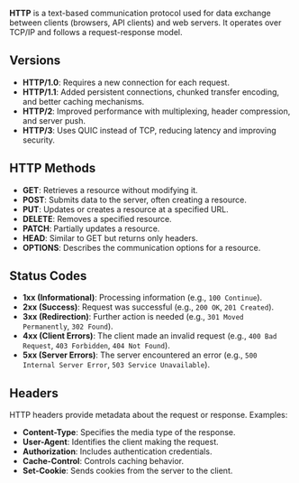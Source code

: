 **HTTP** is a text-based communication protocol used for data exchange between clients (browsers, API clients) and web servers. It operates over TCP/IP and follows a request-response model.

## Versions
- **HTTP/1.0**: Requires a new connection for each request.  
- **HTTP/1.1**: Added persistent connections, chunked transfer encoding, and better caching mechanisms.  
- **HTTP/2**: Improved performance with multiplexing, header compression, and server push.  
- **HTTP/3**: Uses QUIC instead of TCP, reducing latency and improving security.  

## HTTP Methods
- **GET**: Retrieves a resource without modifying it.  
- **POST**: Submits data to the server, often creating a resource.  
- **PUT**: Updates or creates a resource at a specified URL.  
- **DELETE**: Removes a specified resource.  
- **PATCH**: Partially updates a resource.  
- **HEAD**: Similar to GET but returns only headers.  
- **OPTIONS**: Describes the communication options for a resource.  

## Status Codes
- **1xx (Informational)**: Processing information (e.g., `100 Continue`).  
- **2xx (Success)**: Request was successful (e.g., `200 OK`, `201 Created`).  
- **3xx (Redirection)**: Further action is needed (e.g., `301 Moved Permanently`, `302 Found`).  
- **4xx (Client Errors)**: The client made an invalid request (e.g., `400 Bad Request`, `403 Forbidden`, `404 Not Found`).  
- **5xx (Server Errors)**: The server encountered an error (e.g., `500 Internal Server Error`, `503 Service Unavailable`).  

## Headers
HTTP headers provide metadata about the request or response. Examples:  
- **Content-Type**: Specifies the media type of the response.  
- **User-Agent**: Identifies the client making the request.  
- **Authorization**: Includes authentication credentials.  
- **Cache-Control**: Controls caching behavior.  
- **Set-Cookie**: Sends cookies from the server to the client.  
